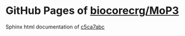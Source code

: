 GitHub Pages of [biocorecrg/MoP3](https://github.com/biocorecrg/MoP3.git)
===
Sphinx html documentation of [c5ca7abc](https://github.com/biocorecrg/MoP3/tree/c5ca7abc11324a5001eb4fc49d65c45629b82fbf)
